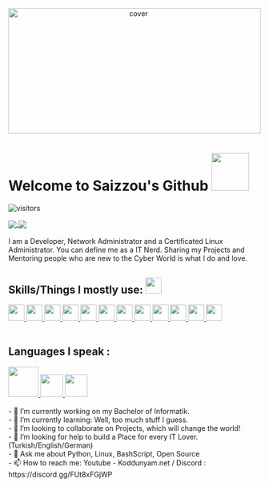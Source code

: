 <div align="center">
<img width="100%" height = "250px" src="https://i.ibb.co/W282bG8/Screenshot-9.png" alt="cover" />
</div>

<h1> Welcome to Saizzou's Github <img src="https://media.giphy.com/media/LmNwrBhejkK9EFP504/giphy.gif" width=75> </h1>
<p align='center'>

![visitors](https://visitor-badge.glitch.me/badge?page_id=saizzou.saizzou)

</p>
<a href="https://github.com/Saizzou">
  <img align="center" src="https://github-readme-stats.vercel.app/api?username=Saizzou&count_private=true&show_icons=true&theme=chartreuse-dark" />
  </a>
  <a href="https://github.com/Saizzou">
    <img align="center" src="https://github-readme-stats.vercel.app/api/top-langs/?username=Saizzou&layout=compact&theme=chartreuse-dark&langs_count=8" /></a>
  <br>
  <br>
  I am a Developer, Network Administrator and a Certificated Linux Administrator. You can define me as a IT Nerd. Sharing my Projects and Mentoring people who are new to the Cyber World is what I do and love.
  <br>
<h2> Skills/Things I mostly use: <img src = "https://media2.giphy.com/media/QssGEmpkyEOhBCb7e1/giphy.gif?cid=ecf05e47a0n3gi1bfqntqmob8g9aid1oyj2wr3ds3mg700bl&rid=giphy.gif" width = 32px> </h2>
<a href= https://github.com/saizzou?tab=repositories&q=&type=&language=linux&sort= > <img width ='32px' src ='https://raw.githubusercontent.com/rahulbanerjee26/githubAboutMeGenerator/main/icons/linux.svg'> </a>
<a href= https://github.com/saizzou?tab=repositories&q=&type=&language=python&sort= > <img width ='32px' src ='https://raw.githubusercontent.com/rahulbanerjee26/githubAboutMeGenerator/main/icons/python.svg'> </a>
<a href= https://github.com/saizzou?tab=repositories&q=&type=&language=docker&sort= > <img width ='32px' src ='https://raw.githubusercontent.com/rahulbanerjee26/githubAboutMeGenerator/main/icons/docker.svg'> </a>
<a href= https://github.com/saizzou?tab=repositories&q=&type=&language=bash&sort= > <img width ='32px' src ='https://raw.githubusercontent.com/rahulbanerjee26/githubAboutMeGenerator/main/icons/bash.svg'> </a>
<a href= https://github.com/saizzou?tab=repositories&q=&type=&language=javascript&sort= > <img width ='32px' src ='https://raw.githubusercontent.com/rahulbanerjee26/githubAboutMeGenerator/main/icons/javascript.svg'> </a>
<a href= https://github.com/saizzou?tab=repositories&q=&type=&language=cpp&sort= > <img width ='32px' src ='https://raw.githubusercontent.com/rahulbanerjee26/githubAboutMeGenerator/main/icons/cpp.svg'> </a>
<a href= https://github.com/saizzou?tab=repositories&q=&type=&language=sqlite&sort= > <img width ='32px' src ='https://raw.githubusercontent.com/rahulbanerjee26/githubAboutMeGenerator/main/icons/sqlite.svg'> </a>
<a href= https://github.com/saizzou?tab=repositories&q=&type=&language=discord&sort= > <img width ='32px' src ='https://raw.githubusercontent.com/rahulbanerjee26/githubAboutMeGenerator/main/icons/discord.svg'> </a>
<a href= https://github.com/saizzou?tab=repositories&q=&type=&language=github&sort= > <img width ='32px' src ='https://raw.githubusercontent.com/rahulbanerjee26/githubAboutMeGenerator/main/icons/github.svg'> </a>
<a href= https://github.com/saizzou?tab=repositories&q=&type=&language=mongodb&sort= > <img width ='32px' src ='https://raw.githubusercontent.com/rahulbanerjee26/githubAboutMeGenerator/main/icons/mongodb.svg'> </a>
<a href= https://github.com/saizzou?tab=repositories&q=&type=&language=mysql&sort= > <img width ='32px' src ='https://raw.githubusercontent.com/rahulbanerjee26/githubAboutMeGenerator/main/icons/mysql.svg'> </a>
<a href= https://github.com/saizzou?tab=repositories&q=&type=&language=kubernetes&sort= > <img width ='32px' src ='https://raw.githubusercontent.com/rahulbanerjee26/githubAboutMeGenerator/main/icons/kubernetes.svg'> </a>  
  <br>
  <br>
  <h2> Languages I speak : </h2>
  <a href= https://github.com/saizzou> <img width ='60px' src ='https://cdn.travelatelier.com/wp-content/uploads/2017/01/turkish-flag.jpg'> </a>
  <a href= https://github.com/saizzou> <img width ='45px' src ='https://media1.giphy.com/media/RfSTDk1BewjP8sfr2O/giphy.gif'> </a>  
  <a href= https://github.com/saizzou> <img width ='45px' src ='https://ct.pimp-my-profile.com/i33/5/11/11/f_3f983c6b26.jpg'> </a>  
  <br>
  <br>
- 🔭 I’m currently working on my Bachelor of Informatik. <br>
- 🌱 I’m currently learning: Well, too much stuff I guess. <br>
- 👯 I’m looking to collaborate on Projects, which will change the world! <br>
- 🤔 I’m looking for help to build a Place for every IT Lover. (Turkish/English/German) <br>
- 💬 Ask me about Python, Linux, BashScript, Open Source <br>
- 📫 How to reach me: Youtube - Koddunyam.net / Discord : https://discord.gg/FUt8xFGjWP <br>
<!--
**Saizzou/Saizzou** is a ✨ _special_ ✨ repository because its `README.md` (this file) appears on your GitHub profile.
-->
